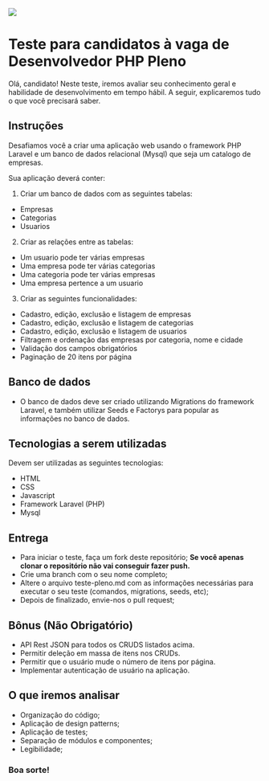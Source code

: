 [![](https://meeventos.com.br/images/logo.png)](https://meeventos.com.br)

# Teste para candidatos à vaga de Desenvolvedor PHP Pleno

Olá, candidato! Neste teste, iremos avaliar seu conhecimento geral e habilidade de desenvolvimento em tempo hábil. A seguir, explicaremos tudo o que você precisará saber.

## Instruções

Desafiamos você a criar uma aplicação web usando o framework PHP Laravel e um banco de dados relacional (Mysql) que seja um catalogo de empresas.

Sua aplicação deverá conter:

1) Criar um banco de dados com as seguintes tabelas:
 - Empresas
 - Categorias
 - Usuarios

2) Criar as relações entre as tabelas:
 - Um usuario pode ter várias empresas 
 - Uma empresa pode ter várias categorias
 - Uma categoria pode ter várias empresas
 - Uma empresa pertence a um usuario

3) Criar as seguintes funcionalidades:
 - Cadastro, edição, exclusão e listagem de empresas
 - Cadastro, edição, exclusão e listagem de categorias
 - Cadastro, edição, exclusão e listagem de usuarios
 - Filtragem e ordenação das empresas por categoria, nome e cidade
 - Validação dos campos obrigatórios
 - Paginação de 20 itens por página

## Banco de dados

- O banco de dados deve ser criado utilizando Migrations do framework Laravel, e também utilizar Seeds e Factorys para popular as informações no banco de dados.

## Tecnologias a serem utilizadas

Devem ser utilizadas as seguintes tecnologias:

- HTML
- CSS
- Javascript
- Framework Laravel (PHP)
- Mysql

## Entrega

- Para iniciar o teste, faça um fork deste repositório; **Se você apenas clonar o repositório não vai conseguir fazer push.**
- Crie uma branch com o seu nome completo;
- Altere o arquivo teste-pleno.md com as informações necessárias para executar o seu teste (comandos, migrations, seeds, etc);
- Depois de finalizado, envie-nos o pull request;

## Bônus (Não Obrigatório)

- API Rest JSON para todos os CRUDS listados acima.
- Permitir deleção em massa de itens nos CRUDs.
- Permitir que o usuário mude o número de itens por página.
- Implementar autenticação de usuário na aplicação.

## O que iremos analisar

- Organização do código;
- Aplicação de design patterns;
- Aplicação de testes;
- Separação de módulos e componentes;
- Legibilidade;

### Boa sorte!
